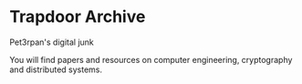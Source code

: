 # Trapdoor Archive
Pet3rpan's digital junk

You will find papers and resources on computer engineering, cryptography and distributed systems.
